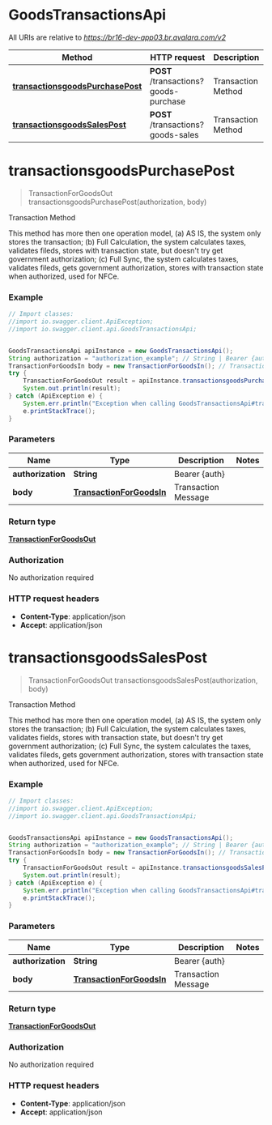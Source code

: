 # GoodsTransactionsApi

All URIs are relative to *https://br16-dev-app03.br.avalara.com/v2*

Method | HTTP request | Description
------------- | ------------- | -------------
[**transactionsgoodsPurchasePost**](GoodsTransactionsApi.md#transactionsgoodsPurchasePost) | **POST** /transactions?goods-purchase | Transaction Method
[**transactionsgoodsSalesPost**](GoodsTransactionsApi.md#transactionsgoodsSalesPost) | **POST** /transactions?goods-sales | Transaction Method


<a name="transactionsgoodsPurchasePost"></a>
# **transactionsgoodsPurchasePost**
> TransactionForGoodsOut transactionsgoodsPurchasePost(authorization, body)

Transaction Method

This method has more then one operation model, (a) AS IS, the system only stores the transaction; (b) Full Calculation, the system calculates taxes, validates fileds, stores with transaction state, but doesn&#39;t try get government authorization; (c) Full Sync, the system calculates taxes, validates fileds, gets government authorization, stores with transaction state when authorized, used for NFCe. 

### Example
```java
// Import classes:
//import io.swagger.client.ApiException;
//import io.swagger.client.api.GoodsTransactionsApi;


GoodsTransactionsApi apiInstance = new GoodsTransactionsApi();
String authorization = "authorization_example"; // String | Bearer {auth}
TransactionForGoodsIn body = new TransactionForGoodsIn(); // TransactionForGoodsIn | Transaction Message
try {
    TransactionForGoodsOut result = apiInstance.transactionsgoodsPurchasePost(authorization, body);
    System.out.println(result);
} catch (ApiException e) {
    System.err.println("Exception when calling GoodsTransactionsApi#transactionsgoodsPurchasePost");
    e.printStackTrace();
}
```

### Parameters

Name | Type | Description  | Notes
------------- | ------------- | ------------- | -------------
 **authorization** | **String**| Bearer {auth} |
 **body** | [**TransactionForGoodsIn**](TransactionForGoodsIn.md)| Transaction Message |

### Return type

[**TransactionForGoodsOut**](TransactionForGoodsOut.md)

### Authorization

No authorization required

### HTTP request headers

 - **Content-Type**: application/json
 - **Accept**: application/json

<a name="transactionsgoodsSalesPost"></a>
# **transactionsgoodsSalesPost**
> TransactionForGoodsOut transactionsgoodsSalesPost(authorization, body)

Transaction Method

This method has more then one operation model, (a) AS IS, the system only stores the transaction; (b) Full Calculation, the system calculates taxes, validates fields, stores with transaction state, but doesn&#39;t try get government authorization; (c) Full Sync, the system calculates the taxes, validates fileds, gets government authorization, stores with transaction state when authorized, used for NFCe. 

### Example
```java
// Import classes:
//import io.swagger.client.ApiException;
//import io.swagger.client.api.GoodsTransactionsApi;


GoodsTransactionsApi apiInstance = new GoodsTransactionsApi();
String authorization = "authorization_example"; // String | Bearer {auth}
TransactionForGoodsIn body = new TransactionForGoodsIn(); // TransactionForGoodsIn | Transaction Message
try {
    TransactionForGoodsOut result = apiInstance.transactionsgoodsSalesPost(authorization, body);
    System.out.println(result);
} catch (ApiException e) {
    System.err.println("Exception when calling GoodsTransactionsApi#transactionsgoodsSalesPost");
    e.printStackTrace();
}
```

### Parameters

Name | Type | Description  | Notes
------------- | ------------- | ------------- | -------------
 **authorization** | **String**| Bearer {auth} |
 **body** | [**TransactionForGoodsIn**](TransactionForGoodsIn.md)| Transaction Message |

### Return type

[**TransactionForGoodsOut**](TransactionForGoodsOut.md)

### Authorization

No authorization required

### HTTP request headers

 - **Content-Type**: application/json
 - **Accept**: application/json


